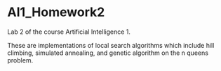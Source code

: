 # AI1_Homework2
Lab 2 of the course Artificial Intelligence 1. 


These are implementations of local search algorithms which include hill climbing, simulated annealing, and genetic algorithm on the n queens problem.
